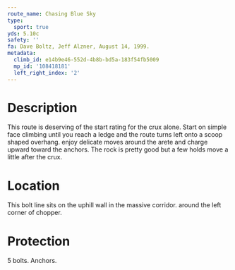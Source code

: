 ```yaml
---
route_name: Chasing Blue Sky
type:
  sport: true
yds: 5.10c
safety: ''
fa: Dave Boltz, Jeff Alzner, August 14, 1999.
metadata:
  climb_id: e14b9e46-552d-4b8b-bd5a-183f54fb5009
  mp_id: '108418181'
  left_right_index: '2'
---
```

# Description
This route is deserving of the start rating for the crux alone. Start on simple face climbing until you reach a ledge and the route turns left onto a scoop shaped overhang. enjoy delicate moves around the arete and charge upward toward the anchors. The rock is pretty good but a few holds move a little after the crux.

# Location
This bolt line sits on the uphill wall in the massive corridor. around the left corner of chopper.

# Protection
5 bolts. Anchors.
